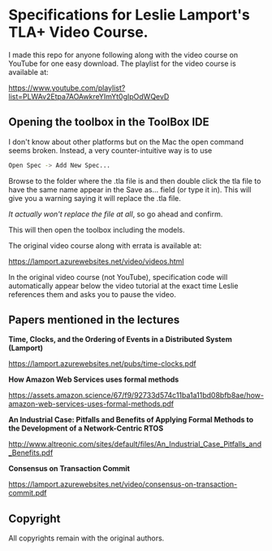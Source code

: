 # Specifications for Leslie Lamport's TLA+ Video Course.

I made this repo for anyone following along with the video course on YouTube for one easy download. 
The playlist for the video course is available at:

https://www.youtube.com/playlist?list=PLWAv2Etpa7AOAwkreYImYt0gIpOdWQevD

## Opening the toolbox in the ToolBox IDE
I don't know about other platforms but on the Mac the open command seems broken. Instead, a very counter-intuitive way is to use 
```bash
Open Spec -> Add New Spec...
```
Browse to the folder where the .tla file is and then double click the tla file to have the same name appear in the Save as... field (or type it in). This will give you a warning saying it will replace the .tla file. 

_It actually won't replace the file at all_, so go ahead and confirm. 

This will then open the toolbox including the models.


The original video course along with errata is available at: 

https://lamport.azurewebsites.net/video/videos.html

In the original video course (not YouTube), specification code will automatically appear below the video tutorial at the exact time Leslie references them and asks you to pause the video. 

## Papers mentioned in the lectures

**Time, Clocks, and the Ordering of Events in a Distributed System (Lamport)**

https://lamport.azurewebsites.net/pubs/time-clocks.pdf

**How Amazon Web Services uses formal methods**

https://assets.amazon.science/67/f9/92733d574c11ba1a11bd08bfb8ae/how-amazon-web-services-uses-formal-methods.pdf

**An Industrial Case: Pitfalls and Benefits of Applying Formal Methods to the Development of a Network-Centric RTOS**

http://www.altreonic.com/sites/default/files/An_Industrial_Case_Pitfalls_and_Benefits.pdf

**Consensus on Transaction Commit**

https://lamport.azurewebsites.net/video/consensus-on-transaction-commit.pdf

## Copyright
All copyrights remain with the original authors.
